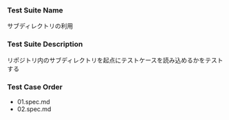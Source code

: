 ### Test Suite Name
サブディレクトリの利用

### Test Suite Description
リポジトリ内のサブディレクトリを起点にテストケースを読み込めるかをテストする

### Test Case Order
- 01.spec.md
- 02.spec.md
